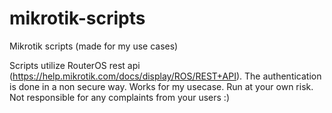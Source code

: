 # mikrotik-scripts
 Mikrotik scripts (made for my use cases)

Scripts utilize RouterOS rest api (https://help.mikrotik.com/docs/display/ROS/REST+API). The authentication is done in a non secure way.
Works for my usecase. Run at your own risk. Not responsible for any complaints from your users :)
